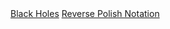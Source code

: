 <title>Blog Catalog</title>
<a href="./subpages/Black Holes.md">Black Holes</a>
<a href="./subpages/Reverse Polish Notation.md">Reverse Polish Notation</a>

